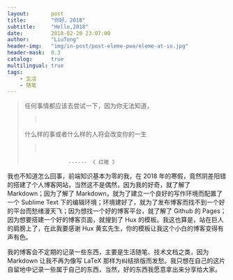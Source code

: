 ```yaml
---
layout:       post
title:        "你好，2018"
subtitle:     "Hello,2018"
date:         2018-02-20 23:07:00
author:       "LiuTong"
header-img:   "img/in-post/post-eleme-pwa/eleme-at-io.jpg"
header-mask:  0.3
catalog:      true
multilingual: true
tags:
    - 生活
    - 随笔
---
```


> 任何事情都应该去尝试一下，因为你无法知道，
> > <br/>
> 什么样的事或者什么样的人将会改变你的一生
> > <br/>
>                   ------ 《 红猪 》

我也不知道怎么回事，前端知识基本为零的我，在 2018 年的寒假，竟然阴差阳错的搭建了个人博客网站，当然这不是偶然，因为我的好奇，就了解了 Markdown；因为了解了 Markdown，就为了建立一个良好的写作环境而配置了一个 Sublime Text 下的编辑环境；环境建好了，就为了发布博客而找不到一个好的平台而愁绪漫天飞；因为想找一个好的博客平台，就了解了 Github 的 Pages；因为想要搭建一个好的博客页面，就搜到了 Hux 的模板。我这也算是，站在巨人的肩膀上了，在此我要感谢 Hux 黄玄先生，你的模板让我这个小白的博客变得有声有色。

我的博客会不定期的记录一些东西，主要是生活随笔、技术文档之类，因为 Markdown 让我不再为像写 LaTeX 那样为纠结排版而发愁。我只想在自己的这片自留地中记录一些属于自己的东西，当然，好的东西我愿意拿出来分享给大家。
